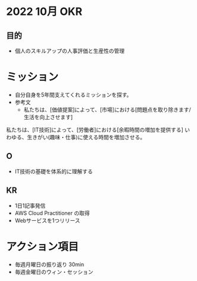 # 2022 10月 OKR

## 目的
- 個人のスキルアップの人事評価と生産性の管理

# ミッション
- 自分自身を5年間支えてくれるミッションを探す。
- 参考文
    - 私たちは、[価値提案]によって、[市場]における[問題点を取り除きます/生活を向上させます]

私たちは、[IT技術]によって、[労働者]における[余暇時間の増加を提供する]
いわゆる、生きがい(趣味・仕事)に使える時間を増加させる。

## O
- IT技術の基礎を体系的に理解する
## KR
- 1日1記事発信
- AWS Cloud Practitioner の取得 
- Webサービスを1つリリース

# アクション項目
- 毎週月曜日の振り返り 30min
- 毎週金曜日のウィン・セッション


